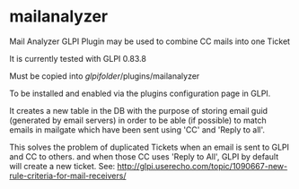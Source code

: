 # mailanalyzer
Mail Analyzer GLPI Plugin may be used to combine CC mails into one Ticket

It is currently tested with GLPI 0.83.8

Must be copied into *glpifolder*/plugins/mailanalyzer

To be installed and enabled via the plugins configuration page in GLPI.

It creates a new table in the DB with the purpose of storing email guid (generated by email servers) in order to be able (if possible) to match emails in mailgate which have been sent using 'CC' and 'Reply to all'.

  This solves the problem of duplicated Tickets when an email is sent to GLPI and CC to others. and when those CC uses 'Reply to All', GLPI by default will create a new ticket. See: http://glpi.userecho.com/topic/1090667-new-rule-criteria-for-mail-receivers/
  
  
  


